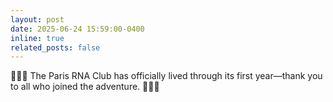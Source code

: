 ```yaml
---
layout: post
date: 2025-06-24 15:59:00-0400
inline: true
related_posts: false
---
```


🎉🎉🎉 The Paris RNA Club has officially lived through its first year—thank you to all who joined the adventure. 🎉🎉🎉
